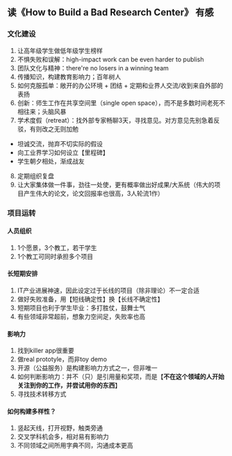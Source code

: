 ## 读《How to Build a Bad Research Center》 有感

### 文化建设

1. 让高年级学生做低年级学生榜样
2. 不惧失败和误解：high-impact work can be even harder to publish
3. 团队文化与精神：there're no losers in a winning team
4. 传播知识，构建教育影响力；百年树人
5. 如何克服孤单：敞开的办公环境 + 团结 + 定期和业界人交流/收到来自外部的表扬
6. 创新：师生工作在共享空间里（single open space），而不是多数时间老死不相往来；头脑风暴
7. 学术度假（retreat）：找外部专家畅聊3天，寻找意见。对方意见先别急着反驳，有则改之无则加勉
  - 坦诚交流，抛弃不切实际的假设
  - 向工业界学习如何设立【里程碑】
  - 学生朝夕相处，渐成战友
8. 定期组织复盘
9. 让大家集体做一件事，劲往一处使，更有概率做出好成果/大系统（伟大的项目产生伟大的论文，论文回报率也很高，3人轮流1作）

### 项目运转

#### 人员组织

1. 1个愿景，3个教工，若干学生
1. 1个教工可同时承担多个项目

#### 长短期安排

1. IT产业进展神速，因此设定过于长线的项目（除非理论）不一定合适
2. 做好失败准备，用【短线确定性】换【长线不确定性】
3. 短期项目也利于学生毕业：多打胜仗，鼓舞士气
4. 有些领域非常超前，想象力空间足，失败率也高

#### 影响力

1. 找到killer app很重要
2. 做real prototyle，而非toy demo
3. 开源（公益服务）是构建影响力方式之一，但非唯一
4. 如何判断影响力：并不（只）是引用量和奖项，而是【**不在这个领域的人开始关注到你的工作，并尝试用你的东西**】
5. 寻找技术转移方式

#### 如何构建多样性？

1. 竖起天线，打开视野，触类旁通
2. 交叉学科机会多，相对易有影响力
3. 不同领域之间所用字典不同，沟通成本更高
